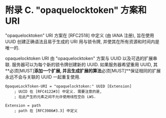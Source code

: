 # 附录 C. "opaquelocktoken" 方案和 URI

"opaquelocktoken" URI 方案在 [RFC2518] 中定义 (由 IANA 注册),
旨在使用 UUID 创建正确语法且易于生成的 URI 用与锁令牌, 并使其在所有资源和时间内是唯一的.

opaquelocktoken URI 由 "opaquelocktoken" 方案与 UUID 以及可选的扩展串联.
服务器可以为每个新的锁令牌创建新的 UUID. 如果服务器希望重用 UUID,
其**必须[MUST]**添加一个扩展,
并且生成扩展的算法**必须[MUST]**保证相同的扩展永远不会与关联的 UUID 一起重复使用.

```bnf
OpaqueLockToken-URI = "opaquelocktoken:" UUID [Extension]
    ; UUID 在 [RFC4122#3] 中定义. 需要注意的是,
    ; 在此产生的元素之间不允许使用线性空白 LWS.

Extension = path
    ; path 在 [RFC3986#3.3] 中定义
```
